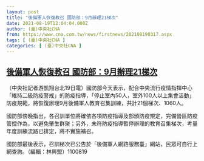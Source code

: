 ```yaml
---
layout: post
title: "後備軍人恢復教召 國防部：9月辦理21梯次"
date: 2021-08-19T12:04:04.000Z
author: (臺)中央社CNA
from: https://www.cna.com.tw/news/firstnews/202108190317.aspx
tags: [ (臺)中央社CNA ]
categories: [ (臺)中央社CNA ]
---
```

<!--1629374644000-->
[後備軍人恢復教召 國防部：9月辦理21梯次](https://www.cna.com.tw/news/firstnews/202108190317.aspx)
------

<div>
<div></div><div class="paragraph"><p>（中央社記者游凱翔台北19日電）國防部今天表示，配合中央流行疫情指揮中心「維持二級防疫警戒」的防疫指導，「停止室內50人，室外100人以上集會活動」防疫規範，將恢復辦理9月後備軍人教育召集訓練，共計21個梯次、1060人。</p><p>國防部傍晚指出，各召訓單位將確依各項防疫指導及部頒防疫規定，完備營區防疫管控作為，以避免肇生群聚；另外，未符防疫指導暫停辦理的教育召集梯次，考量年度訓練流路已排定，將不實施補召。</p><p>國防部最後表示，召訓梯次已公告於「後備軍人網路服務臺」網站，民眾可自行上網查詢。（編輯：林興盟）1100819</p></div>
</div>
